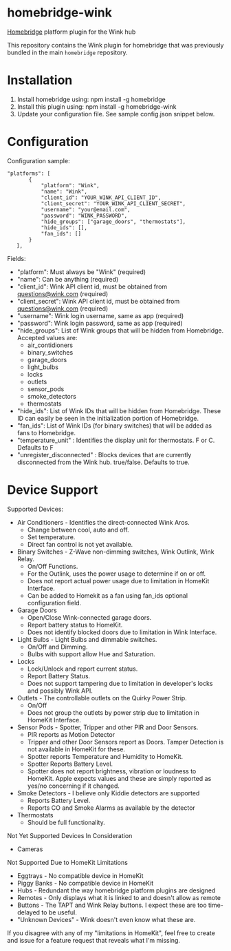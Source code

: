 # homebridge-wink
[Homebridge](https://github.com/nfarina/homebridge) platform plugin for the Wink hub

This repository contains the Wink plugin for homebridge that was previously bundled in the main `homebridge` repository.

# Installation

1. Install homebridge using: npm install -g homebridge
2. Install this plugin using: npm install -g homebridge-wink
3. Update your configuration file. See sample config.json snippet below.

# Configuration

Configuration sample:

 ```
"platforms": [
		{
			"platform": "Wink",
			"name": "Wink",
			"client_id": "YOUR_WINK_API_CLIENT_ID",
			"client_secret": "YOUR_WINK_API_CLIENT_SECRET",
			"username": "your@email.com",
			"password": "WINK_PASSWORD",
			"hide_groups": ["garage_doors", "thermostats"],
			"hide_ids": [],
			"fan_ids": []
		}
	],

```

Fields:

* "platform": Must always be "Wink" (required)
* "name": Can be anything (required)
* "client_id": Wink API client id, must be obtained from questions@wink.com (required)
* "client_secret": Wink API client id, must be obtained from questions@wink.com (required)
* "username": Wink login username, same as app (required)
* "password": Wink login password, same as app (required)
* "hide_groups": List of Wink groups that will be hidden from Homebridge. Accepted values are:  
  * air_contidioners  
  * binary_switches  
  * garage_doors  
  * light_bulbs  
  * locks  
  * outlets  
  * sensor_pods  
  * smoke_detectors  
  * thermostats
* "hide_ids": List of Wink IDs that will be hidden from Homebridge. These ID can easily be seen in the initialization portion of Homebridge.
* "fan_ids": List of Wink IDs (for binary switches) that will be added as fans to Homebridge.
* "temperature_unit" : Identifies the display unit for thermostats. F or C. Defaults to F
* "unregister_disconnected" : Blocks devices that are currently disconnected from the Wink hub. true/false. Defaults to true.

# Device Support

Supported Devices:

* Air Conditioners - Identifies the direct-connected Wink Aros.
  * Change between cool, auto and off.
  * Set temperature.
  * Direct fan control is not yet available.
* Binary Switches - Z-Wave non-dimming switches, Wink Outlink, Wink Relay.
  * On/Off Functions.
  * For the Outlink, uses the power usage to determine if on or off.
  * Does not report actual power usage due to limitation in HomeKit Interface.
  * Can be added to Homekit as a fan using fan_ids optional configuration field.
* Garage Doors
  * Open/Close Wink-connected garage doors.
  * Report battery status to HomeKit.
  * Does not identify blocked doors due to limitation in Wink Interface.
* Light Bulbs - Light Bulbs and dimmable switches.
  * On/Off and Dimming.
  * Bulbs with support allow Hue and Saturation.
* Locks
  * Lock/Unlock and report current status.
  * Report Battery Status.
  * Does not support tampering due to limitation in developer's locks and possibly Wink API.
* Outlets - The controllable outlets on the Quirky Power Strip.
  * On/Off
  * Does not group the outlets by power strip due to limitation in HomeKit Interface.
* Sensor Pods - Spotter, Tripper and other PIR and Door Sensors.
  * PIR reports as Motion Detector
  * Tripper and other Door Sensors report as Doors. Tamper Detection is not available in HomeKit for these.
  * Spotter reports Temperature and Humidity to HomeKit.
  * Spotter Reports Battery Level.
  * Spotter does not report brightness, vibration or loudness to HomeKit. Apple expects values and these are simply reported as yes/no concerning if it changed.
* Smoke Detectors - I believe only Kiddie detectors are supported
  * Reports Battery Level.
  * Reports CO and Smoke Alarms as available by the detector
* Thermostats
  * Should be full functionality.

Not Yet Supported Devices In Consideration

* Cameras

Not Supported Due to HomeKit Limitations

* Eggtrays - No compatible device in HomeKit
* Piggy Banks - No compatible device in HomeKit
* Hubs - Redundant the way homebridge platform plugins are designed
* Remotes - Only displays what it is linked to and doesn't allow as remote
* Buttons - The TAPT and Wink Relay buttons. I expect these are too time-delayed to be useful.
* "Unknown Devices" - Wink doesn't even know what these are.

If you disagree with any of my "limitations in HomeKit", feel free to create and issue for a feature request that reveals what I'm missing.
